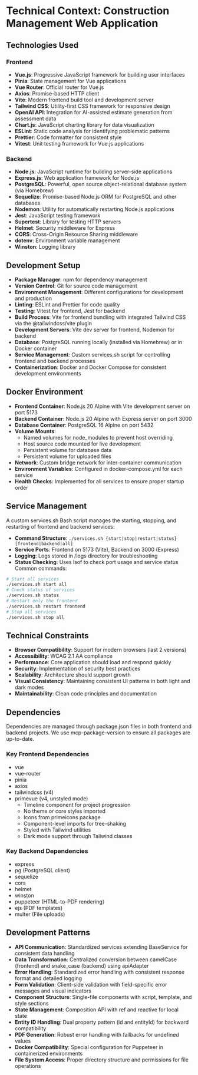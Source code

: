 # Technical Context: Construction Management Web Application

## Technologies Used
### Frontend
- **Vue.js**: Progressive JavaScript framework for building user interfaces
- **Pinia**: State management for Vue applications
- **Vue Router**: Official router for Vue.js
- **Axios**: Promise-based HTTP client
- **Vite**: Modern frontend build tool and development server
- **Tailwind CSS**: Utility-first CSS framework for responsive design
- **OpenAI API**: Integration for AI-assisted estimate generation from assessment data
- **Chart.js**: JavaScript charting library for data visualization
- **ESLint**: Static code analysis for identifying problematic patterns
- **Prettier**: Code formatter for consistent style
- **Vitest**: Unit testing framework for Vue.js applications
### Backend
- **Node.js**: JavaScript runtime for building server-side applications
- **Express.js**: Web application framework for Node.js
- **PostgreSQL**: Powerful, open source object-relational database system (via Homebrew)
- **Sequelize**: Promise-based Node.js ORM for PostgreSQL and other databases
- **Nodemon**: Utility for automatically restarting Node.js applications
- **Jest**: JavaScript testing framework
- **Supertest**: Library for testing HTTP servers
- **Helmet**: Security middleware for Express
- **CORS**: Cross-Origin Resource Sharing middleware
- **dotenv**: Environment variable management
- **Winston**: Logging library
## Development Setup
- **Package Manager**: npm for dependency management
- **Version Control**: Git for source code management
- **Environment Management**: Different configurations for development and production
- **Linting**: ESLint and Prettier for code quality
- **Testing**: Vitest for frontend, Jest for backend
- **Build Process**: Vite for frontend bundling with integrated Tailwind CSS via the @tailwindcss/vite plugin
- **Development Servers**: Vite dev server for frontend, Nodemon for backend
- **Database**: PostgreSQL running locally (installed via Homebrew) or in Docker container
- **Service Management**: Custom services.sh script for controlling frontend and backend processes
- **Containerization**: Docker and Docker Compose for consistent development environments

## Docker Environment
- **Frontend Container**: Node.js 20 Alpine with Vite development server on port 5173
- **Backend Container**: Node.js 20 Alpine with Express server on port 3000
- **Database Container**: PostgreSQL 16 Alpine on port 5432
- **Volume Mounts**:
  - Named volumes for node_modules to prevent host overriding
  - Host source code mounted for live development
  - Persistent volume for database data
  - Persistent volume for uploaded files
- **Network**: Custom bridge network for inter-container communication
- **Environment Variables**: Configured in docker-compose.yml for each service
- **Health Checks**: Implemented for all services to ensure proper startup order
## Service Management
A custom services.sh Bash script manages the starting, stopping, and restarting of frontend and backend services:
- **Command Structure**: `./services.sh {start|stop|restart|status} [frontend|backend|all]`
- **Service Ports**: Frontend on 5173 (Vite), Backend on 3000 (Express)
- **Logging**: Logs stored in /logs directory for troubleshooting
- **Status Checking**: Uses lsof to check port usage and service status
Common commands:
```bash
# Start all services
./services.sh start all
# Check status of services
./services.sh status
# Restart only the frontend
./services.sh restart frontend
# Stop all services
./services.sh stop all
```
## Technical Constraints
- **Browser Compatibility**: Support for modern browsers (last 2 versions)
- **Accessibility**: WCAG 2.1 AA compliance
- **Performance**: Core application should load and respond quickly
- **Security**: Implementation of security best practices
- **Scalability**: Architecture should support growth
- **Visual Consistency**: Maintaining consistent UI patterns in both light and dark modes
- **Maintainability**: Clean code principles and documentation
## Dependencies
Dependencies are managed through package.json files in both frontend and backend projects. We use mcp-package-version to ensure all packages are up-to-date.
### Key Frontend Dependencies
- vue
- vue-router
- pinia
- axios
- tailwindcss (v4)
- primevue (v4, unstyled mode)
  - Timeline component for project progression
  - No theme or core styles imported
  - Icons from primeicons package
  - Component-level imports for tree-shaking
  - Styled with Tailwind utilities
  - Dark mode support through Tailwind classes

### Key Backend Dependencies
- express
- pg (PostgreSQL client)
- sequelize
- cors
- helmet
- winston
- puppeteer (HTML-to-PDF rendering)
- ejs (PDF templates)
- multer (File uploads)

## Development Patterns
- **API Communication**: Standardized services extending BaseService for consistent data handling
- **Data Transformation**: Centralized conversion between camelCase (frontend) and snake_case (backend) using apiAdapter
- **Error Handling**: Standardized error handling with consistent response format and detailed logging
- **Form Validation**: Client-side validation with field-specific error messages and visual indicators
- **Component Structure**: Single-file components with script, template, and style sections
- **State Management**: Composition API with ref and reactive for local state
- **Entity ID Handling**: Dual property pattern (id and entityId) for backward compatibility
- **PDF Generation**: Robust error handling with fallbacks for undefined values
- **Docker Compatibility**: Special configuration for Puppeteer in containerized environments
- **File System Access**: Proper directory structure and permissions for file operations
